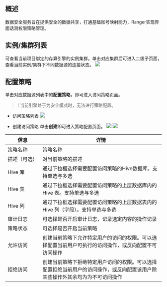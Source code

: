 ﻿## 概述
数据安全服务旨在提供安全的数据共享，打通基础账号映射能力，Ranger实现界面话测权限策略管理。

## 实例/集群列表
可查看当前项目绑定的存算引擎的实例集群。单击对应集群后可进入二级子页面，查看当前实例/集群下不同数据源的连接状态。
![](https://qcloudimg.tencent-cloud.cn/raw/8169fe7a5f5315777f8d8361d32b9ff7.png)

## 配置策略
单击对应数据源列表中的**配置策略**，即可进入访问策略页面。
>! 当前引擎处于为安全模式时，无法进行策略配置。

- 访问策略列表
![](https://qcloudimg.tencent-cloud.cn/raw/dbeca1cdba5c06cd6e7a16ee2147ec11.png)

- 创建访问策略
单击**创建**即可进入策略配置页面。
![](https://qcloudimg.tencent-cloud.cn/raw/c94969002803bcca72e390c681eb1084.png)
![](https://qcloudimg.tencent-cloud.cn/raw/4535533534fb5ded329e541c7dabf141.png)

| 信息 | 详情 | 
|---------|---------|
| 策略名称	| 策略名称| 
| <nobr>描述（可选）	| 对当前策略的描述| 
| Hive 库	| 通过下拉框选择需要配置访问策略的Hive数据库。支持单选与多选| 
| Hive 表	| 通过下拉框选择需要配置访问策略的上层数据库内的 Hive 表。支持单选与多选| 
| Hive 列	| 通过下拉框选择需要配置访问策略的上层数据表内的 Hive 列（字段）。支持单选与多选| 
| 审计日志	| 可选择是否开启审计日志，记录选定内容的操作记录| 
| 策略状态	| 可选择是否开启当前策略| 
| 允许访问	| 创建当前策略下允许特定用户的访问的权限。可以选择配置当前用户可执行的访问操作，或反向配置不可访问操作| 
| 拒绝访问	| 创建当前策略下拒绝特定用户访问的权限。可以选择配置拒绝当前用户的访问操作，或反向配置该用户除某些操作外其余均为为不可访问操作| 

